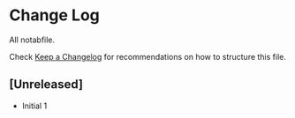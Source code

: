 # Change Log
All notabfile.

Check [Keep a Changelog](http://keepachangelog.com/) for recommendations on how to structure this file.

## [Unreleased]
- Initial 1